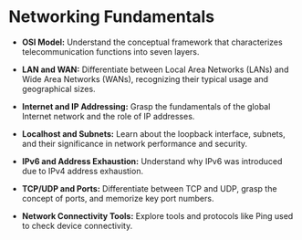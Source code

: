 # Networking Fundamentals

- **OSI Model:** Understand the conceptual framework that characterizes telecommunication functions into seven layers.

- **LAN and WAN:** Differentiate between Local Area Networks (LANs) and Wide Area Networks (WANs), recognizing their typical usage and geographical sizes.

- **Internet and IP Addressing:** Grasp the fundamentals of the global Internet network and the role of IP addresses.

- **Localhost and Subnets:** Learn about the loopback interface, subnets, and their significance in network performance and security.

- **IPv6 and Address Exhaustion:** Understand why IPv6 was introduced due to IPv4 address exhaustion.

- **TCP/UDP and Ports:** Differentiate between TCP and UDP, grasp the concept of ports, and memorize key port numbers.

- **Network Connectivity Tools:** Explore tools and protocols like Ping used to check device connectivity.
